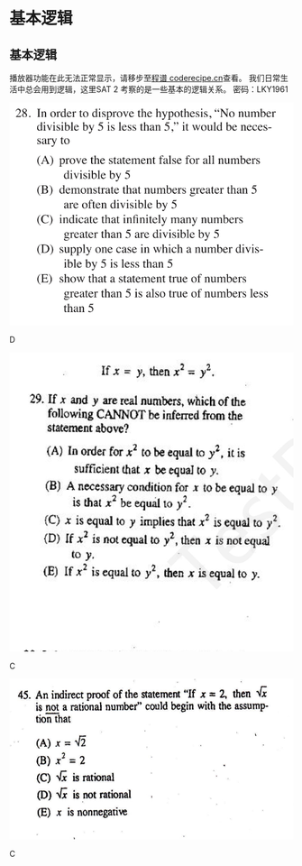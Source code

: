 基本逻辑
====
基本逻辑
----
<cr type="player" parameters="XMzg5MTI4ODc2MA=="><notice>播放器功能在此无法正常显示，请移步至[程谱 coderecipe.cn](https://coderecipe.cn/learn/1)查看。</notice></cr>
我们日常生活中总会用到逻辑，这里SAT 2 考察的是一些基本的逻辑关系。
密码：LKY1961

![](1.jpg)

D

![](2.jpg)

C

![](3.jpg)

C

